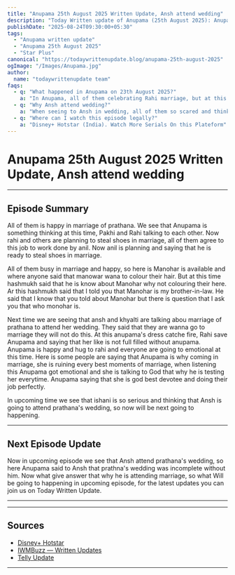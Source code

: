 ```yaml
---
title: "Anupama 25th August 2025 Written Update, Ansh attend wedding"
description: "Today Written update of Anupama (25th August 2025): Anupama's dress catches fire, will Rahi save Anupama."
publishDate: "2025-08-24T09:30:00+05:30"
tags:
  - "Anupama written update"
  - "Anupama 25th August 2025"
  - "Star Plus"
canonical: "https://todaywrittenupdate.blog/anupama-25th-august-2025"
ogImage: "/Images/Anupama.jpg"
author:
  name: "todaywrittenupdate team"
faqs:
  - q: "What happened in Anupama on 23th August 2025?"
    a: "In Anupama, all of them celebrating Rahi marriage, but at this time Rahi is so disappointed with Anupama, Rahi see that Anupama's dress catches fire, Ansh attend prathana's wedding, Anupama said to Ansh that prathna's wedding was incomplete without him."
  - q: "Why Ansh attend wedding?"
    a: "When seeing to Ansh in wedding, all of them so scared and thinking that why he is come here. Not anyone know why is Ansh attend wedding. What next will be Happen in upcoming episode."
  - q: "Where can I watch this episode legally?"
    a: "Disney+ Hotstar (India). Watch More Serials On this Plateform"
---
```


# Anupama 25th August 2025 Written Update, Ansh attend wedding

---

## Episode Summary

All of them is happy in marriage of prathana. We see that Anupama is something thinking at this time, Pakhi and Rahi talking to each other. Now rahi and others are planning to steal shoes in marriage, all of them agree to this job to work done by anil. Now anil is planning and saying that he is ready to steal shoes in marriage. 

All of them busy in marriage and happy, so here is Manohar is available and where anyone said that manowar wana to colour their hair. But at this time hashmukh said that he is know about Manohar why not colouring their here. Ar this hashmukh said that I told you that Manohar is my brother-in-law. He said that I know that you told about Manohar but there is question that I ask you that who monohar is.

Next time we are seeing that ansh and khyalti are talking abou marriage of prathana to attend her wedding. They said that they are wanna go to marriage they will not do this. At this anupama's dress catche fire, Rahi save Anupama and saying that her like is not full filled without anupama. Anupama is happy and hug to rahi and everyone are going to emotional at this time. Here is some people are saying that Anupama is why coming in marriage, she is ruining every best moments of marriage, when listening this Anupama got emotional and she is talking to God that why he is testing her everytime. Anupama saying that she is god best devotee and doing their job perfectly.

In upcoming time we see that ishani is so serious and thinking that Ansh is going to attend prathana's wedding, so now will be next going to happening.
<!--

## Key Highlights

- Khyati battles guilt and is pushed towards truth.  
- Raghav is determined to reopen his case.  
- Aryan's revenge twist turns out to be a dream.  
- Prem's actions create new tensions.

-->
---

## Next Episode Update

Now in upcoming episode we see that Ansh attend prathana's wedding, so here Anupama said to Ansh that prathna's wedding was incomplete without him. Now what give answer that why he is attending marriage, so what Will be going to happening in upcoming episode, for the latest updates you can join us on Today Written Update.

---

<!-- FAQ will be rendered from frontmatter; keep this area intentionally short -->

---

## Sources

- [Disney+ Hotstar](https://www.hotstar.com/in)  
- [IWMBuzz — Written Updates](https://www.iwmbuzz.com/)
- [Telly Update](https://www.tellyupdate.com)

---

